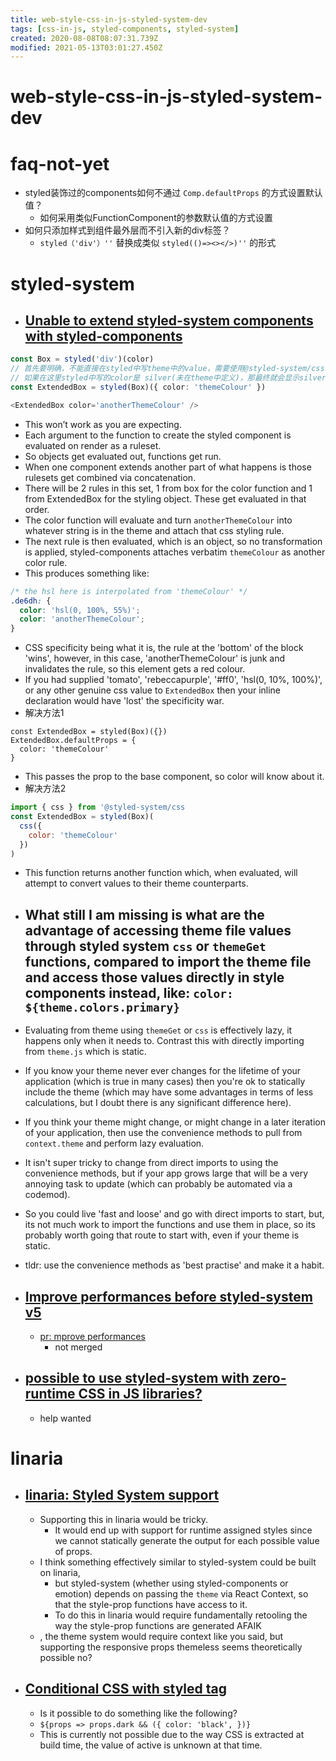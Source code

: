 ```yaml
---
title: web-style-css-in-js-styled-system-dev
tags: [css-in-js, styled-components, styled-system]
created: 2020-08-08T08:07:31.739Z
modified: 2021-05-13T03:01:27.450Z
---
```


# web-style-css-in-js-styled-system-dev

# faq-not-yet

- styled装饰过的components如何不通过 `Comp.defaultProps` 的方式设置默认值？
  - 如何采用类似FunctionComponent的参数默认值的方式设置
- 如何只添加样式到组件最外层而不引入新的div标签？
  - `styled（'div'）''` 替换成类似 `styled(()=><></>)''` 的形式

# styled-system

- ## [Unable to extend styled-system components with styled-components](https://spectrum.chat/styled-system/general/unable-to-extend-styled-system-components-with-styled-components-as-in-the-docs~6d82a0b9-a453-4202-b4bb-a1b2f4d2dbfc)

``` typescript
const Box = styled('div')(color)
// 首先要明确，不能直接在styled中写theme中的value，需要使用@styled-system/css
// 如果在这里styled中写的color是 silver(未在theme中定义)，那最终就会显示silver色，因为继承组件的样式会生成在后面，最终覆盖原组件定义的颜色
const ExtendedBox = styled(Box)({ color: 'themeColour' })

<ExtendedBox color='anotherThemeColour' />
```

- This won’t work as you are expecting. 
- Each argument to the function to create the styled component is evaluated on render as a ruleset. 
- So objects get evaluated out, functions get run. 
- When one component extends another part of what happens is those rulesets get combined via concatenation.
- There will be 2 rules in this set, 1 from box for the color function and 1 from ExtendedBox for the styling object. These get evaluated in that order.
- The color function will evaluate and turn `anotherThemeColour` into whatever string is in the theme and attach that css styling rule. 
- The next rule is then evaluated, which is an object, so no transformation is applied, styled-components attaches verbatim `themeColour` as another color rule.
- This produces something like:

``` CSS
/* the hsl here is interpolated from 'themeColour' */
.de6dh: {
  color: 'hsl(0, 100%, 55%)';
  color: 'anotherThemeColour';
}
```

- CSS specificity being what it is, the rule at the 'bottom' of the block 'wins', however, in this case, 'anotherThemeColour' is junk and invalidates the rule, so this element gets a red colour. 
- If you had supplied 'tomato', 'rebeccapurple', '#ff0', 'hsl(0, 10%, 100%)', or any other genuine css value to `ExtendedBox` then your inline declaration would have 'lost' the specificity war.
- 解决方法1

``` JS
const ExtendedBox = styled(Box)({})
ExtendedBox.defaultProps = {
  color: 'themeColour'
}
```

- This passes the prop to the base component, so color will know about it. 
- 解决方法2

``` js
import { css } from '@styled-system/css
const ExtendedBox = styled(Box)(
  css({
    color: 'themeColour'
  })
)
```

- This function returns another function which, when evaluated, will attempt to convert values to their theme counterparts.

- ## What still I am missing is what are the advantage of accessing theme file values through styled system `css` or `themeGet` functions, compared to import the theme file and access those values directly in style components instead, like: `color: ${theme.colors.primary}`
- Evaluating from theme using `themeGet` or `css` is effectively lazy, it happens only when it needs to. Contrast this with directly importing from `theme.js` which is static.
- If you know your theme never ever changes for the lifetime of your application (which is true in many cases) then you're ok to statically include the theme (which may have some advantages in terms of less calculations, but I doubt there is any significant difference here).
- If you think your theme might change, or might change in a later iteration of your application, then use the convenience methods to pull from `context.theme` and perform lazy evaluation.
- It isn't super tricky to change from direct imports to using the convenience methods, but if your app grows large that will be a very annoying task to update (which can probably be automated via a codemod). 
- So you could live 'fast and loose' and go with direct imports to start, but, its not much work to import the functions and use them in place, so its probably worth going that route to start with, even if your theme is static.
- tldr: use the convenience methods as 'best practise' and make it a habit.

- ## [Improve performances before styled-system v5](https://github.com/styled-system/styled-system/pull/470)
  - [pr: mprove performances](https://github.com/styled-system/styled-system/pull/479)
    - not merged

- ## [possible to use styled-system with zero-runtime CSS in JS libraries?](https://github.com/styled-system/styled-system/issues/510)
  - help wanted

# linaria

- ## [linaria: Styled System support](https://github.com/callstack/linaria/issues/465)
  - Supporting this in linaria would be tricky.
    - It would end up with support for runtime assigned styles since we cannot statically generate the output for each possible value of props.
  - I think something effectively similar to styled-system could be built on linaria, 
    - but styled-system (whether using styled-components or emotion) depends on passing the `theme` via React Context, so that the style-prop functions have access to it. 
    - To do this in linaria would require fundamentally retooling the way the style-prop functions are generated AFAIK
  - , the theme system would require context like you said, but supporting the responsive props themeless seems theoretically possible no?

- ## [Conditional CSS with styled tag](https://github.com/callstack/linaria/issues/409k)
  - Is it possible to do something like the following?
  - `${props => props.dark && ({ color: 'black', })}`
  - This is currently not possible due to the way CSS is extracted at build time, the value of active is unknown at that time.
